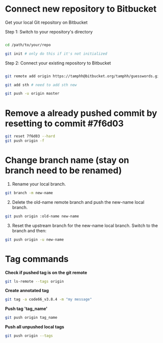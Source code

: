 # Connect new repository to Bitbucket
Get your local Git repository on Bitbucket

Step 1: Switch to your repository's directory

```bash

cd /path/to/your/repo

git init # only do this if it's not initialized
```

Step 2: Connect your existing repository to Bitbucket

```bash

git remote add origin https://tamphh@bitbucket.org/tamphh/guesswords.git

git add sth # need to add sth new

git push -u origin master
```

# Remove a already pushed commit by resetting to commit #7f6d03
```bash
git reset 7f6d03 --hard
git push origin -f
```

# Change branch name (stay on branch need to be renamed)
  1. Rename your local branch.
  ```bash
  git branch -m new-name
  ```
  2. Delete the old-name remote branch and push the new-name local branch.
  ```bash
  git push origin :old-name new-name
  ```
  3. Reset the upstream branch for the new-name local branch. Switch to the branch and then:
  ```bash
  git push origin -u new-name
  ```
  
# Tag commands
**Check if pushed tag is on the git remote**
  ```bash
  git ls-remote --tags origin
  ```

**Create annotated tag**
  ```bash
  git tag -a code66_v3.8.4 -m "my message"
  ```

**Push tag 'tag_name'**
  ```bash
  git push origin tag_name
  ```

**Push all unpushed local tags**
  ```bash
  git push origin --tags
  ```
